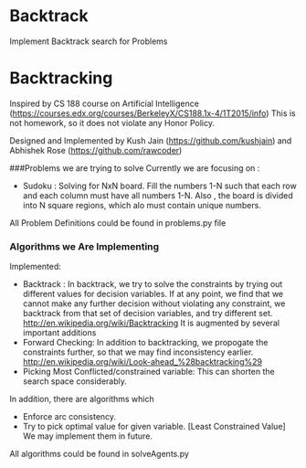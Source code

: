 # Backtrack
Implement Backtrack search for Problems

# Backtracking

Inspired by CS 188 course on Artificial Intelligence (https://courses.edx.org/courses/BerkeleyX/CS188.1x-4/1T2015/info) 
This is not homework, so it does not violate any Honor Policy.

Designed and Implemented by Kush Jain (https://github.com/kushjain) and Abhishek Rose (https://github.com/rawcoder)

###Problems we are trying to solve
Currently we are focusing on :

* Sudoku : Solving for NxN board. Fill the numbers 1-N such that each row and each column must have all numbers 1-N. Also , the board is divided into N square regions, which alo must contain unique numbers.

All Problem Definitions could be found in problems.py file

### Algorithms we Are Implementing
Implemented:

* Backtrack : In backtrack, we try to solve the constraints by trying out different values for decision variables. If at any point, we find that we cannot make any further decision without violating any constraint, we backtrack from that set of decision variables, and try different set. http://en.wikipedia.org/wiki/Backtracking 
It is augmented by several important additions
* Forward Checking: In addition to backtracking, we propogate the constraints further, so that we may find inconsistency earlier. http://en.wikipedia.org/wiki/Look-ahead_%28backtracking%29
* Picking Most Conflicted/constrained variable: This can shorten the search space considerably. 

In addition, there are algorithms which 
* Enforce arc consistency.
* Try to pick optimal value for given variable. [Least Constrained Value]
We may implement them in future.

All algorithms could be found in solveAgents.py

